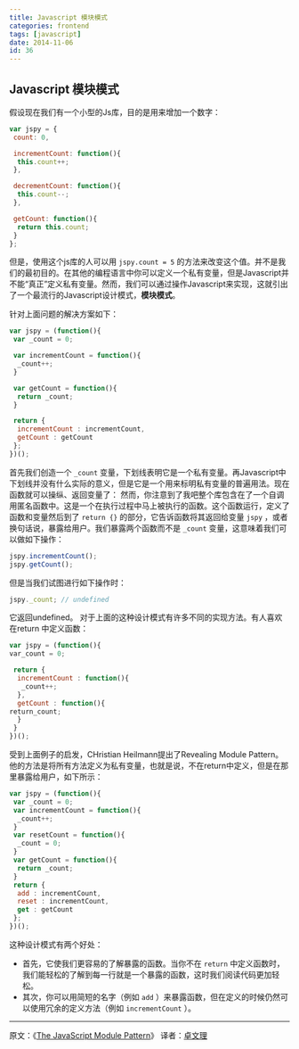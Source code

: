 ```yaml
---
title: Javascript 模块模式
categories: frontend
tags: [javascript]
date: 2014-11-06
id: 36
---
```


## Javascript 模块模式

假设现在我们有一个小型的Js库，目的是用来增加一个数字：

```javascript
var jspy = {
 count: 0,

 incrementCount: function(){
  this.count++;
 },

 decrementCount: function(){
  this.count--;
 },

 getCount: function(){
  return this.count;
 }
};

```

但是，使用这个js库的人可以用 `jspy.count = 5` 的方法来改变这个值。并不是我们的最初目的。在其他的编程语言中你可以定义一个私有变量，但是Javascript并不能“真正”定义私有变量。然而，我们可以通过操作Javascript来实现，这就引出了一个最流行的Javascript设计模式，**模块模式**。

针对上面问题的解决方案如下：

```javascript
var jspy = (function(){
 var _count = 0;

 var incrementCount = function(){
  _count++;
 }

 var getCount = function(){
  return _count;
 }

 return {
  incrementCount : incrementCount,
  getCount : getCount
 };
})();

```

首先我们创造一个 `_count` 变量，下划线表明它是一个私有变量。再Javascript中下划线并没有什么实际的意义，但是它是一个用来标明私有变量的普遍用法。现在函数就可以操纵、返回变量了：
然而，你注意到了我吧整个库包含在了一个自调用匿名函数中。这是一个在执行过程中马上被执行的函数。这个函数运行，定义了函数和变量然后到了 `return {}` 的部分，它告诉函数将其返回给变量 `jspy` ，或者换句话说，暴露给用户。我们暴露两个函数而不是 `_count` 变量，这意味着我们可以做如下操作：

```javascript
jspy.incrementCount();
jspy.getCount();
```

但是当我们试图进行如下操作时：

```javascript
jspy._count; // undefined
```

它返回undefined。
对于上面的这种设计模式有许多不同的实现方法。有人喜欢在return 中定义函数：

```javascript
var jspy = (function(){
var_count = 0;

 return {
  incrementCount : function(){
   _count++;
  },
  getCount : function(){
return_count;
  }
 }
})();

```

受到上面例子的启发，CHristian Heilmann提出了Revealing Module Pattern。他的方法是将所有方法定义为私有变量，也就是说，不在return中定义，但是在那里暴露给用户，如下所示：

```javascript
var jspy = (function(){
 var _count = 0;
 var incrementCount = function(){
  _count++;
 }
 var resetCount = function(){
  _count = 0;
 }
 var getCount = function(){
  return _count;
 }
 return {
  add : incrementCount,
  reset : incrementCount,
  get : getCount
 };
})();
```

这种设计模式有两个好处：

- 首先，它使我们更容易的了解暴露的函数。当你不在 `return` 中定义函数时，我们能轻松的了解到每一行就是一个暴露的函数，这时我们阅读代码更加轻松。
- 其次，你可以用简短的名字（例如 `add` ）来暴露函数，但在定义的时候仍然可以使用冗余的定义方法（例如 `incrementCount` ）。

----

原文：《[The JavaScript Module Pattern](http://javascriptplayground.com/blog/2012/04/javascript-module-pattern/)》
译者：[卓文理](https://zhuowenli.github.io)
